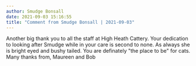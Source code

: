 ```yaml
---
author: Smudge Bonsall
date: 2021-09-03 15:16:55
title: "Comment from Smudge Bonsall | 2021-09-03"
---
```

Another big thank you to all the staff at High Heath Cattery.
Your dedication to looking after Smudge while in your care is second to none. As always she is bright eyed and bushy tailed. You are definately "the place to be" for cats.
Many thanks from,
Maureen and Bob

